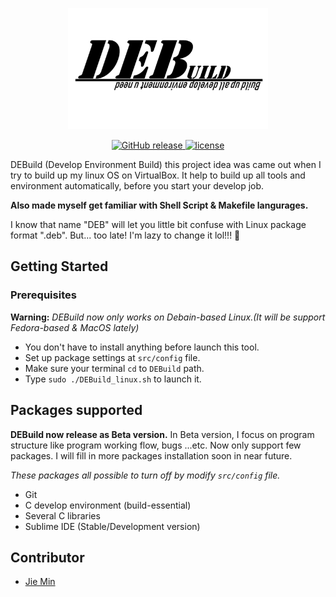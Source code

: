 <p align="center">
  <img width="320" src="https://github.com/rogerchan1226/Blog/blob/master/repo_images/DEBuild/DEBuild_logo.png">
</p>
<p align="center">
  <a href="https://github.com/rogerchan1226/DEBuild/releases">
    <img src="https://img.shields.io/github/release/rogerchan1226/DEBuild" alt="GitHub release">
  </a>
  <a href="https://github.com/rogerchan1226/DEBuild/blob/master/LICENSE">
    <img src="https://img.shields.io/github/license/mashape/apistatus.svg" alt="license">
  </a>
</p>

DEBuild (Develop Environment Build) this project idea was came out when I try to build up my linux OS on VirtualBox. It help to build up all tools and environment automatically, before you start your develop job.<br>

__Also made myself get familiar with Shell Script & Makefile langurages.__

I know that name "DEB" will let you little bit confuse with Linux package format ".deb". But... too late! I'm lazy to change it lol!!! 😬

## Getting Started

### Prerequisites

__Warning:__ _DEBuild now only works on Debain-based Linux.(It will be support Fedora-based & MacOS lately)_

* You don't have to install anything before launch this tool.
* Set up package settings at `src/config` file.
* Make sure your terminal `cd` to `DEBuild` path.
* Type `sudo ./DEBuild_linux.sh` to launch it.

## Packages supported

__DEBuild now release as Beta version.__
In Beta version, I focus on program structure like program working flow, bugs ...etc. Now only support few packages. I will fill in more packages installation soon in near future.

_These packages all possible to turn off by modify `src/config` file._
* Git
* C develop environment (build-essential)
* Several C libraries
* Sublime IDE (Stable/Development version)

## Contributor

* [Jie Min](https://github.com/jiemincao/ "Title")